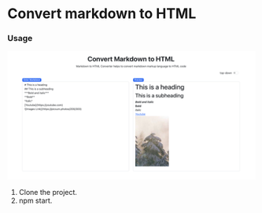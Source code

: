 # Convert markdown to HTML  

### Usage  
![Usage](./src/markdown-editor.png)  

1. Clone the project.
2. npm start.